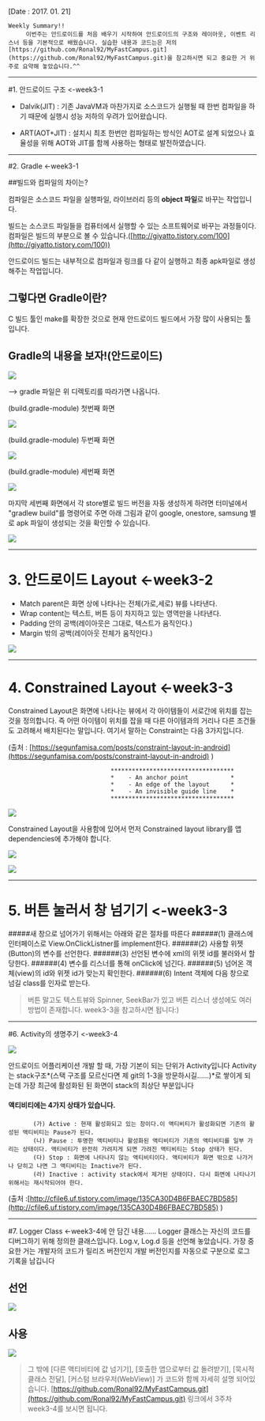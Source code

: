 [Date : 2017. 01. 21]

	Weekly Summary!!
		 이번주는 안드로이드를 처음 배우기 시작하여 안드로이드의 구조와 레이아웃, 이벤트 리스너 등을 기본적으로 배웠습니다. 실습한 내용과 코드는은 저의 [https://github.com/Ronal92/MyFastCampus.git](https://github.com/Ronal92/MyFastCampus.git)을 참고하시면 되고 중요한 거 위주로 요약해 놓았습니다.^^

---------------------------------
#1. 안드로이드 구조 <-week3-1

- Dalvik(JIT) : 기존 JavaVM과 마찬가지로 소스코드가 실행될 때 한번 컴파일을 하기 때문에 실행시 성능 저하의 우려가 있어왔습니다.

- ART(AOT+JIT) : 설치시 최초 한번만 컴파일하는 방식인 AOT로 설계 되었으나 효율성을 위해 AOT와 JIT를 함께 사용하는 형태로 발전하였습니다.

------------------------------------------

#2. Gradle <-week3-1

##빌드와 컴파일의 차이는?

컴파일은 소스코드 파일을 실행파일, 라이브러리 등의 **object 파일**로 바꾸는 작업입니다.

빌드는 소스코드 파일들을 컴퓨터에서 실행할 수 있는 소프트웨어로 바꾸는 과정들이다. 컴파일은 빌드의 부분으로 볼 수 있습니다.([http://giyatto.tistory.com/100](http://giyatto.tistory.com/100))

안드로이드 빌드는 내부적으로 컴파일과 링크를 다 같이 실행하고 최종 apk파일로 생성해주는 작업입니다.

## 그렇다면 Gradle이란?
C 빌드 툴인 make를 확장한 것으로 현재 안드로이드 빌드에서 가장 많이 사용되는 툴입니다.

## Gradle의 내용을 보자!(안드로이드)



![](http://i.imgur.com/OdGeIHo.png)

--> gradle 파일은 위 디렉토리를 따라가면 나옵니다.


 (build.gradle-module) 첫번째 화면

![](http://i.imgur.com/hP6XGs8.png)


  (build.gradle-module) 두번째 화면

![](http://i.imgur.com/oG5Qzit.png)

  (build.gradle-module) 세번째 화면

![](http://i.imgur.com/h4OP6jW.png)

마지막 세번째 화면에서 각 store별로 빌드 버전을 자동 생성하게 하려면 터미널에서 "gradlew build"를 명령어로 주면 아래 그림과 같이 google, onestore, samsung 별로 apk 파일이 생성되는 것을 확인할 수 있습니다.

![](http://i.imgur.com/fzuzm0Y.png)

------------------------------------------------


# 3. 안드로이드 Layout <-week3-2

- Match parent은 화면 상에 나타나는 전체(가로,세로) 뷰를 나타낸다.
- Wrap content는 텍스트, 버튼 등이 차지하고 있는 영역만을 나타낸다.
- Padding 안의 공백(레이아웃은 그대로, 텍스트가 움직인다.)
- Margin 밖의 공백(레이아웃 전체가 움직인다.)

![](http://i.imgur.com/GBu0GOL.png)

-----------------------------------------------

# 4. Constrained Layout <-week3-3

Constrained Layout은 화면에 나타나는 뷰에서 각 아이템들이 서로간에 위치를 잡는 것을 정의합니다.
즉 어떤 아이템이 위치를 잡을 때 다른 아이템과의 거리나 다른 조건들도 고려해서 배치된다는 말입니다.
여기서 말하는 Constraint는 다음 3가지입니다.

(출처 : [https://segunfamisa.com/posts/constraint-layout-in-android](https://segunfamisa.com/posts/constraint-layout-in-android) )	

                                 ***********************************
                                 *    - An anchor point            * 
                                 *    - An edge of the layout      *
                                 *    - An invisible guide line    * 
                                 ***********************************    

![](http://i.imgur.com/OHekOTq.png)

Constrained Layout을 사용함에 있어서 먼저 Constrained layout library를 앱 dependencies에 추가해야 합니다.

![](http://i.imgur.com/olsiuQ3.png)



![](http://i.imgur.com/bHoDs4D.png)

----------------------------------------------

# 5. 버튼 눌러서 창 넘기기 <-week3-3



#####새 창으로 넘어가기 위해서는 아래와 같은 절차를 따른다
######(1) 클래스에 인터페이스로 View.OnClickListner를 implement한다.
######(2) 사용할 위젯(Button)의 변수를 선언한다.
######(3) 선언된 변수에 xml의 위젯 id를 불러와서 할당한다.
######(4) 변수를 리스너를 통해 onClick에 넘긴다.
######(5) 넘어온 객체(view)의 id와 위젯 id가 맞는지 확인한다.
######(6) Intent 객체에 다음 창으로 넘길 class를 인자로 받는다. 

> 버튼 말고도 텍스트뷰와 Spinner, SeekBar가 있고 버튼 리스너 생성에도 여러 방법이 존재합니다. week3-3을 참고하시면 됩니다:)

-----------------------------------------

#6. Activity의 생명주기 <-week3-4

![](http://cfile6.uf.tistory.com/image/135CA30D4B6FBAEC7BD585)


안드로이드 어플리케이션 개발 할 때, 가장 기본이 되는 단위가 Activity입니다 Activity는 stack구조*(스택 구조를 모르신다면 제 git의 1-3을 방문하시길......)*로 쌓이게 되는데 가장 최근에 활성화된 된 화면이 stack의 최상단 부분입니다

#### 액티비티에는 4가지 상태가 있습니다.

           (가) Active : 현재 활성화되고 있는 창이다.이 액티비티가 활성화되면 기존의 활성된 액티비티는 Pause가 된다.
           (나) Pause : 투명한 액티비티나 활성화된 액티비티가 기존의 액티비티를 일부 가리는 상태이다. 액티비티가 완전히 가려지게 되면 가려진 액티비티는 Stop 상태가 된다.
           (다) Stop : 화면에 나타나지 않는 액티비티이다. 액티비티가 화면 밖으로 나가거나 닫히고 나면 그 액티비티는 Inactive가 된다.
           (라) Inactive : activity stack에서 제거된 상태이다. 다시 화면에 나타나기 위해서는 재시작되어야 한다.

(출처 :[http://cfile6.uf.tistory.com/image/135CA30D4B6FBAEC7BD585](http://cfile6.uf.tistory.com/image/135CA30D4B6FBAEC7BD585) )

----------------------------------------

#7. Logger Class  <-week3-4에 안 담긴 내용......
Logger 클래스는 자신의 코드를 디버그하기 위해 정의한 클래스입니다. Log.v, Log.d 등을 선언해 놓았습니다. 가장 중요한 거는 개발자의 코드가 릴리즈 버전인지 개발 버전인지를 자동으로 구분으로 로그 기록을 남깁니다

## 선언

![](http://i.imgur.com/pFY6CUT.png)

## 사용


![](http://i.imgur.com/ycTrhgz.png)

> 그 밖에 [다른 액티비티에 값 넘기기], [호출한 앱으로부터 값 돌려받기], [묵시적 클래스 전달], [커스텀 브라우저(WebView)] 가 코드와 함께 자세히 설명 되어있습니다. [https://github.com/Ronal92/MyFastCampus.git](https://github.com/Ronal92/MyFastCampus.git)
링크에서 3주차 week3-4를 보시면 됩니다.